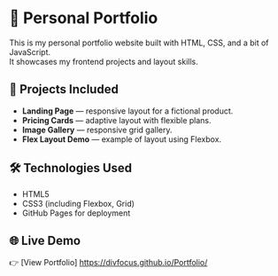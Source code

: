 # 💼 Personal Portfolio

This is my personal portfolio website built with HTML, CSS, and a bit of JavaScript.  
It showcases my frontend projects and layout skills.

## 🔗 Projects Included

- **Landing Page** — responsive layout for a fictional product.
- **Pricing Cards** — adaptive layout with flexible plans.
- **Image Gallery** — responsive grid gallery.
- **Flex Layout Demo** — example of layout using Flexbox.

## 🛠️ Technologies Used

- HTML5
- CSS3 (including Flexbox, Grid)
- GitHub Pages for deployment

## 🌐 Live Demo

👉 [View Portfolio] https://divfocus.github.io/Portfolio/
